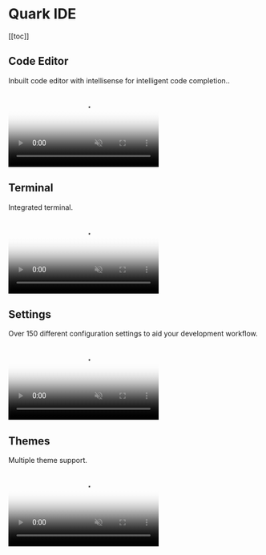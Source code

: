 # Quark IDE

[[toc]]

## Code Editor

Inbuilt code editor with intellisense for intelligent code completion..

<video muted autoplay loop style="max-width:100%; height:auto" name="media" poster="/intro-page-videos/code-editor-poster.png">
  <source src="/intro-page-videos/code-editor-converted.mp4" type="video/mp4">
  Your browser does not support the video tag.
</video> 

## Terminal

Integrated terminal.

<video muted autoplay loop style="max-width:100%; height:auto" name="media" poster="/intro-page-videos/terminal-poster.png">
  <source src="/intro-page-videos/terminal-converted.mp4" type="video/mp4">
  Your browser does not support the video tag.
</video> 

## Settings

Over 150 different configuration settings to aid your development workflow. 

<video muted autoplay loop style="max-width:100%; height:auto" name="media" poster="/intro-page-videos/settings-poster.png">
  <source src="/intro-page-videos/settings-converted.mp4" type="video/mp4">
  Your browser does not support the video tag.
</video> 

## Themes

Multiple theme support.

<video muted autoplay loop style="max-width:100%; height:auto" name="media" poster="/intro-page-videos/themes-poster.png">
  <source src="/intro-page-videos/themes-converted.mp4" type="video/mp4">
  Your browser does not support the video tag.
</video> 


